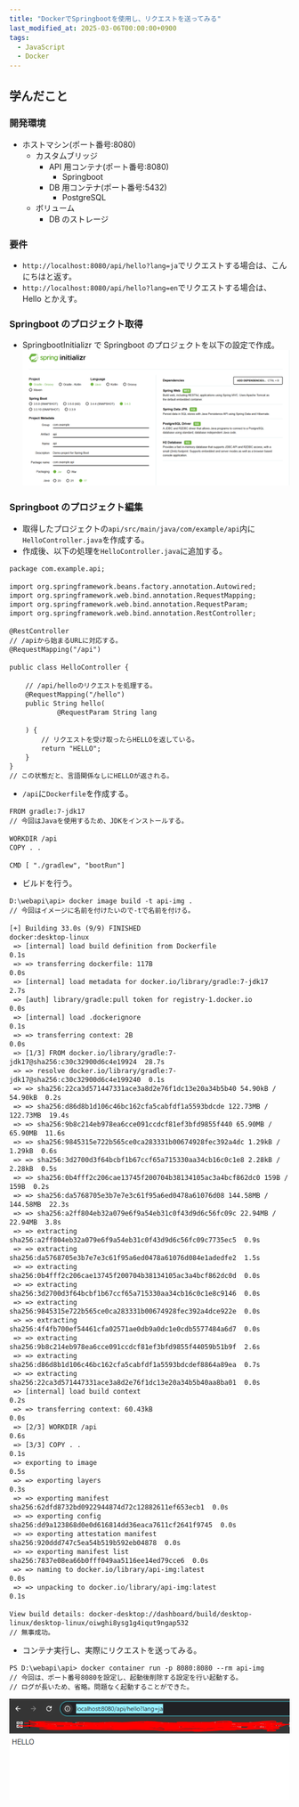 ```yaml
---
title: "DockerでSpringbootを使用し、リクエストを送ってみる"
last_modified_at: 2025-03-06T00:00:00+0900
tags:
  - JavaScript
  - Docker
---
```


## 学んだこと

### 開発環境

- ホストマシン(ポート番号:8080)
  - カスタムブリッジ
    - API 用コンテナ(ポート番号:8080)
      - Springboot
    - DB 用コンテナ(ポート番号:5432)
      - PostgreSQL
  - ボリューム
    - DB のストレージ

### 要件

- `http://localhost:8080/api/hello?lang=ja`でリクエストする場合は、こんにちはと返す。
- `http://localhost:8080/api/hello?lang=en`でリクエストする場合は、Hello とかえす。

### Springboot のプロジェクト取得

- SpringbootInitializr で Springboot のプロジェクトを以下の設定で作成。
  ![settingspringboot](/assets/images/settingspringboot.png)

### Springboot のプロジェクト編集

- 取得したプロジェクトの`api/src/main/java/com/example/api`内に`HelloController.java`を作成する。
- 作成後、以下の処理を`HelloController.java`に追加する。

```
package com.example.api;

import org.springframework.beans.factory.annotation.Autowired;
import org.springframework.web.bind.annotation.RequestMapping;
import org.springframework.web.bind.annotation.RequestParam;
import org.springframework.web.bind.annotation.RestController;

@RestController
// /apiから始まるURLに対応する。
@RequestMapping("/api")

public class HelloController {

    // /api/helloのリクエストを処理する。
    @RequestMapping("/hello")
    public String hello(
            @RequestParam String lang

    ) {
        // リクエストを受け取ったらHELLOを返している。
        return "HELLO";
    }
}
// この状態だと、言語関係なしにHELLOが返される。
```

- `/api`に`Dockerfile`を作成する。

```
FROM gradle:7-jdk17
// 今回はJavaを使用するため、JDKをインストールする。

WORKDIR /api
COPY . .

CMD [ "./gradlew", "bootRun"]

```

- ビルドを行う。

```
D:\webapi\api> docker image build -t api-img .
// 今回はイメージに名前を付けたいので-tで名前を付ける。

[+] Building 33.0s (9/9) FINISHED                            docker:desktop-linux
 => [internal] load build definition from Dockerfile                         0.1s
 => => transferring dockerfile: 117B                                         0.0s
 => [internal] load metadata for docker.io/library/gradle:7-jdk17            2.7s
 => [auth] library/gradle:pull token for registry-1.docker.io                0.0s
 => [internal] load .dockerignore                                            0.1s
 => => transferring context: 2B                                              0.0s
 => [1/3] FROM docker.io/library/gradle:7-jdk17@sha256:c30c32900d6c4e19924  28.7s
 => => resolve docker.io/library/gradle:7-jdk17@sha256:c30c32900d6c4e199240  0.1s
 => => sha256:22ca3d571447331ace3a8d2e76f1dc13e20a34b5b40 54.90kB / 54.90kB  0.2s
 => => sha256:d86d8b1d106c46bc162cfa5cabfdf1a5593bdcde 122.73MB / 122.73MB  19.4s
 => => sha256:9b8c214eb978ea6cce091ccdcf81ef3bfd9855f440 65.90MB / 65.90MB  11.6s
 => => sha256:9845315e722b565ce0ca283331b00674928fec392a4dc 1.29kB / 1.29kB  0.6s
 => => sha256:3d2700d3f64bcbf1b67ccf65a715330aa34cb16c0c1e8 2.28kB / 2.28kB  0.5s
 => => sha256:0b4fff2c206cae13745f200704b38134105ac3a4bcf862dc0 159B / 159B  0.2s
 => => sha256:da5768705e3b7e7e3c61f95a6ed0478a61076d08 144.58MB / 144.58MB  22.3s
 => => sha256:a2ff804eb32a079e6f9a54eb31c0f43d9d6c56fc09c 22.94MB / 22.94MB  3.8s
 => => extracting sha256:a2ff804eb32a079e6f9a54eb31c0f43d9d6c56fc09c7735ec5  0.9s
 => => extracting sha256:da5768705e3b7e7e3c61f95a6ed0478a61076d084e1adedfe2  1.5s
 => => extracting sha256:0b4fff2c206cae13745f200704b38134105ac3a4bcf862dc0d  0.0s
 => => extracting sha256:3d2700d3f64bcbf1b67ccf65a715330aa34cb16c0c1e8c9146  0.0s
 => => extracting sha256:9845315e722b565ce0ca283331b00674928fec392a4dce922e  0.0s
 => => extracting sha256:4f4fb700ef54461cfa02571ae0db9a0dc1e0cdb5577484a6d7  0.0s
 => => extracting sha256:9b8c214eb978ea6cce091ccdcf81ef3bfd9855f44059b51b9f  2.6s
 => => extracting sha256:d86d8b1d106c46bc162cfa5cabfdf1a5593bdcdef8864a89ea  0.7s
 => => extracting sha256:22ca3d571447331ace3a8d2e76f1dc13e20a34b5b40aa8ba01  0.0s
 => [internal] load build context                                            0.2s
 => => transferring context: 60.43kB                                         0.0s
 => [2/3] WORKDIR /api                                                       0.6s
 => [3/3] COPY . .                                                           0.1s
 => exporting to image                                                       0.5s
 => => exporting layers                                                      0.3s
 => => exporting manifest sha256:62dfd8732bd0922944874d72c12882611ef653ecb1  0.0s
 => => exporting config sha256:dd9a123868d0e0d616814dd36eaca7611cf2641f9745  0.0s
 => => exporting attestation manifest sha256:920ddd747c5ea54b519b592eb04878  0.0s
 => => exporting manifest list sha256:7837e08ea66b0fff049aa5116ee14ed79cce6  0.0s
 => => naming to docker.io/library/api-img:latest                            0.0s
 => => unpacking to docker.io/library/api-img:latest                         0.1s

View build details: docker-desktop://dashboard/build/desktop-linux/desktop-linux/oiwghi8ysg1g4iqut9ngap532
// 無事成功。
```

- コンテナ実行し、実際にリクエストを送ってみる。

```
PS D:\webapi\api> docker container run -p 8080:8080 --rm api-img
// 今回は、ポート番号8080を設定し、起動後削除する設定を行い起動する。
// ログが長いため、省略。問題なく起動することができた。
```

![requestresult](/assets/images/result-request.png)
